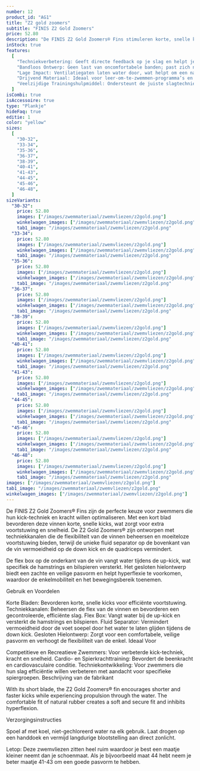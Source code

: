 ```yaml
---
number: 12
product_id: "AG1"
title: "Z2 gold zoomers"
subtitle: "FINIS Z2 Gold Zoomers"
price: 52.80
description: "De FINIS Z2 Gold Zoomers® Fins stimuleren korte, snelle kicks en bieden optimale voortstuwing. Het comfortabele ontwerp van natuurlijk rubber zorgt voor een veilige pasvorm, terwijl de techniekgerichte eigenschappen zoals de flex box en fluid separator spierkracht en efficiëntie verhogen."
inStock: true
features:
  [
    "Techniekverbetering: Geeft directe feedback op je slag en helpt je gelijkmatige druk te behouden.",
    "Bandloos Ontwerp: Geen last van oncomfortabele banden; past zich natuurlijk aan de hand aan.",
    "Lage Impact: Ventilatiegaten laten water door, wat helpt om een natuurlijk watergevoel te behouden.",
    "Drijvend Materiaal: Ideaal voor leer-om-te-zwemmen-programma’s en openwaterzwemmen, want de peddels blijven drijven.",
    "Veelzijdige Trainingshulpmiddel: Ondersteunt de juiste slagtechniek voor alle vier de zwemslagen.",
  ]
isCombi: true
isAccessoire: true
type: "Plankje"
hideFaq: true
editie: 1
color: "yellow"
sizes:
  [
    "30-32",
    "33-34",
    "35-36",
    "36-37",
    "38-39",
    "40-41",
    "41-43",
    "44-45",
    "45-46",
    "46-48",
  ]
sizeVariants:
  "30-32":
    price: 52.80
    images: ["/images/zwemmateriaal/zwemvliezen/z2gold.png"]
    winkelwagen_images: ["/images/zwemmateriaal/zwemvliezen/z2gold.png"]
    tab1_image: "/images/zwemmateriaal/zwemvliezen/z2gold.png"
  "33-34":
    price: 52.80
    images: ["/images/zwemmateriaal/zwemvliezen/z2gold.png"]
    winkelwagen_images: ["/images/zwemmateriaal/zwemvliezen/z2gold.png"]
    tab1_image: "/images/zwemmateriaal/zwemvliezen/z2gold.png"
  "35-36":
    price: 52.80
    images: ["/images/zwemmateriaal/zwemvliezen/z2gold.png"]
    winkelwagen_images: ["/images/zwemmateriaal/zwemvliezen/z2gold.png"]
    tab1_image: "/images/zwemmateriaal/zwemvliezen/z2gold.png"
  "36-37":
    price: 52.80
    images: ["/images/zwemmateriaal/zwemvliezen/z2gold.png"]
    winkelwagen_images: ["/images/zwemmateriaal/zwemvliezen/z2gold.png"]
    tab1_image: "/images/zwemmateriaal/zwemvliezen/z2gold.png"
  "38-39":
    price: 52.80
    images: ["/images/zwemmateriaal/zwemvliezen/z2gold.png"]
    winkelwagen_images: ["/images/zwemmateriaal/zwemvliezen/z2gold.png"]
    tab1_image: "/images/zwemmateriaal/zwemvliezen/z2gold.png"
  "40-41":
    price: 52.80
    images: ["/images/zwemmateriaal/zwemvliezen/z2gold.png"]
    winkelwagen_images: ["/images/zwemmateriaal/zwemvliezen/z2gold.png"]
    tab1_image: "/images/zwemmateriaal/zwemvliezen/z2gold.png"
  "41-43":
    price: 52.80
    images: ["/images/zwemmateriaal/zwemvliezen/z2gold.png"]
    winkelwagen_images: ["/images/zwemmateriaal/zwemvliezen/z2gold.png"]
    tab1_image: "/images/zwemmateriaal/zwemvliezen/z2gold.png"
  "44-45":
    price: 52.80
    images: ["/images/zwemmateriaal/zwemvliezen/z2gold.png"]
    winkelwagen_images: ["/images/zwemmateriaal/zwemvliezen/z2gold.png"]
    tab1_image: "/images/zwemmateriaal/zwemvliezen/z2gold.png"
  "45-46":
    price: 52.80
    images: ["/images/zwemmateriaal/zwemvliezen/z2gold.png"]
    winkelwagen_images: ["/images/zwemmateriaal/zwemvliezen/z2gold.png"]
    tab1_image: "/images/zwemmateriaal/zwemvliezen/z2gold.png"
  "46-48":
    price: 52.80
    images: ["/images/zwemmateriaal/zwemvliezen/z2gold.png"]
    winkelwagen_images: ["/images/zwemmateriaal/zwemvliezen/z2gold.png"]
    tab1_image: "/images/zwemmateriaal/zwemvliezen/z2gold.png"
images: ["/images/zwemmateriaal/zwemvliezen/z2gold.png"]
tab1_image: "/images/zwemmateriaal/zwemvliezen/z2gold.png"
winkelwagen_images: ["/images/zwemmateriaal/zwemvliezen/z2gold.png"]
---
```


De FINIS Z2 Gold Zoomers® Fins zijn de perfecte keuze voor zwemmers die hun kick-techniek en kracht willen optimaliseren. Met een kort blad bevorderen deze vinnen korte, snelle kicks, wat zorgt voor extra voortstuwing en snelheid. De Z2 Gold Zoomers® zijn ontworpen met techniekkanalen die de flexibiliteit van de vinnen beheersen en moeiteloze voortstuwing bieden, terwijl de unieke fluid separator op de bovenkant van de vin vermoeidheid op de down kick en de quadriceps vermindert.

De flex box op de onderkant van de vin vangt water tijdens de up-kick, wat specifiek de hamstrings en bilspieren versterkt. Het gesloten hielontwerp biedt een zachte en veilige pasvorm en helpt hyperflexie te voorkomen, waardoor de enkelmobiliteit en het bewegingsbereik toenemen.

Gebruik en Voordelen

Korte Bladen: Bevorderen korte, snelle kicks voor efficiënte voortstuwing.
Techniekkanalen: Beheersen de flex van de vinnen en bevorderen een gecontroleerde, efficiënte slag.
Flex Box: Vangt water bij de up-kick en versterkt de hamstrings en bilspieren.
Fluid Separator: Vermindert vermoeidheid door de voet soepel door het water te laten glijden tijdens de down kick.
Gesloten Hielontwerp: Zorgt voor een comfortabele, veilige pasvorm en verhoogt de flexibiliteit van de enkel.
Ideaal Voor

Competitieve en Recreatieve Zwemmers: Voor verbeterde kick-techniek, kracht en snelheid.
Cardio- en Spierkrachttraining: Bevordert de beenkracht en cardiovasculaire conditie.
Techniekontwikkeling: Voor zwemmers die hun slag efficiëntie willen verbeteren met aandacht voor specifieke spiergroepen.
Beschrijving van de fabrikant

With its short blade, the Z2 Gold Zoomers® fin encourages shorter and faster kicks while experiencing propulsion through the water. The comfortable fit of natural rubber creates a soft and secure fit and inhibits hyperflexion.

Verzorgingsinstructies

Spoel af met koel, niet-gechloreerd water na elk gebruik.
Laat drogen op een handdoek en vermijd langdurige blootstelling aan direct zonlicht.

Letop: Deze zwemvliezen zitten heel ruim waardoor je best een maatje kleiner neemt dan je schoenmaat. Als je bijvoorbeeld maat 44 hebt neem je beter maatje 41-43 om een goede pasvorm te hebben.
